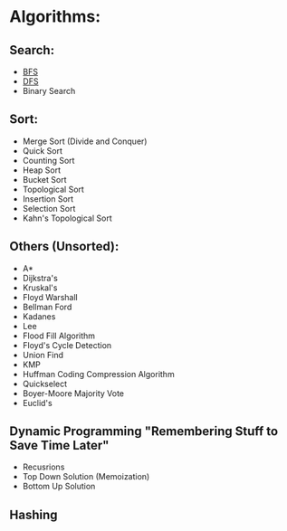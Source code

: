 # Algorithms:

## Search:
* [BFS](BFS.MD)
* [DFS](DFS.MD)
* Binary Search


## Sort:
* Merge Sort (Divide and Conquer)
* Quick Sort
* Counting Sort
* Heap Sort
* Bucket Sort
* Topological Sort
* Insertion Sort
* Selection Sort
* Kahn's Topological Sort

## Others (Unsorted):
* A\*
* Dijkstra's
* Kruskal's
* Floyd Warshall 
* Bellman Ford
* Kadanes
* Lee
* Flood Fill Algorithm
* Floyd's Cycle Detection
* Union Find
* KMP
* Huffman Coding Compression Algorithm
* Quickselect
* Boyer-Moore Majority Vote
* Euclid's

## Dynamic Programming "Remembering Stuff to Save Time Later"
* Recusrions
* Top Down Solution (Memoization)
* Bottom Up Solution

## Hashing